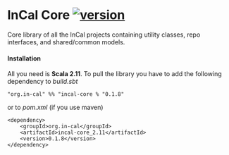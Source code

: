 # InCal Core [![version](https://img.shields.io/badge/version-0.1.8-green.svg)](https://in-cal.org)

Core library of all the InCal projects containing utility classes, repo interfaces, and shared/common models.

#### Installation

All you need is **Scala 2.11**. To pull the library you have to add the following dependency to *build.sbt*

```
"org.in-cal" %% "incal-core % "0.1.8"
```

or to *pom.xml* (if you use maven)

```
<dependency>
    <groupId>org.in-cal</groupId>
    <artifactId>incal-core_2.11</artifactId>
    <version>0.1.8</version>
</dependency>
```